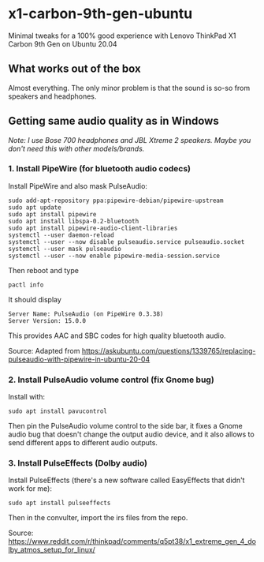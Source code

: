 # x1-carbon-9th-gen-ubuntu

Minimal tweaks for a 100% good experience with Lenovo ThinkPad X1 Carbon 9th Gen on Ubuntu 20.04

## What works out of the box

Almost everything. The only minor problem is that the sound is so-so from speakers and headphones.

## Getting same audio quality as in Windows

*Note: I use Bose 700 headphones and JBL Xtreme 2 speakers. Maybe you don't need this with other models/brands.*

### 1. Install PipeWire (for bluetooth audio codecs)

Install PipeWire and also mask PulseAudio:
```
sudo add-apt-repository ppa:pipewire-debian/pipewire-upstream
sudo apt update
sudo apt install pipewire
sudo apt install libspa-0.2-bluetooth
sudo apt install pipewire-audio-client-libraries
systemctl --user daemon-reload
systemctl --user --now disable pulseaudio.service pulseaudio.socket
systemctl --user mask pulseaudio
systemctl --user --now enable pipewire-media-session.service
```

Then reboot and type
```
pactl info
```

It should display
```
Server Name: PulseAudio (on PipeWire 0.3.38)
Server Version: 15.0.0
```

This provides AAC and SBC codes for high quality bluetooth audio.

Source: Adapted from https://askubuntu.com/questions/1339765/replacing-pulseaudio-with-pipewire-in-ubuntu-20-04

### 2. Install PulseAudio volume control (fix Gnome bug)

Install with:
```
sudo apt install pavucontrol
```

Then pin the PulseAudio volume control to the side bar, it fixes a Gnome audio bug that doesn't change the output audio device, and it also allows to send different apps to different audio outputs.

### 3. Install PulseEffects (Dolby audio)

Install PulseEffects (there's a new software called EasyEffects that didn't work for me):
```
sudo apt install pulseeffects
```

Then in the convulter, import the irs files from the repo.

Source: https://www.reddit.com/r/thinkpad/comments/q5pt38/x1_extreme_gen_4_dolby_atmos_setup_for_linux/



